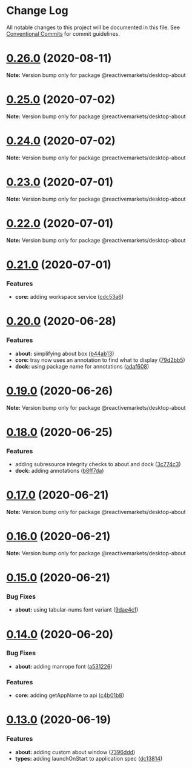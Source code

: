 # Change Log

All notable changes to this project will be documented in this file.
See [Conventional Commits](https://conventionalcommits.org) for commit guidelines.

# [0.26.0](https://github.com/reactivemarkets/desktop/compare/v0.25.0...v0.26.0) (2020-08-11)

**Note:** Version bump only for package @reactivemarkets/desktop-about





# [0.25.0](https://github.com/reactivemarkets/desktop/compare/v0.24.0...v0.25.0) (2020-07-02)

**Note:** Version bump only for package @reactivemarkets/desktop-about





# [0.24.0](https://github.com/reactivemarkets/desktop/compare/v0.23.2...v0.24.0) (2020-07-02)

**Note:** Version bump only for package @reactivemarkets/desktop-about





# [0.23.0](https://github.com/reactivemarkets/desktop/compare/v0.22.0...v0.23.0) (2020-07-01)

**Note:** Version bump only for package @reactivemarkets/desktop-about





# [0.22.0](https://github.com/reactivemarkets/desktop/compare/v0.21.0...v0.22.0) (2020-07-01)

**Note:** Version bump only for package @reactivemarkets/desktop-about





# [0.21.0](https://github.com/reactivemarkets/desktop/compare/v0.20.0...v0.21.0) (2020-07-01)


### Features

* **core:** adding workspace service ([cdc53a6](https://github.com/reactivemarkets/desktop/commit/cdc53a66d70a990102905e383051dc4dc37e4f58))





# [0.20.0](https://github.com/reactivemarkets/desktop/compare/v0.19.0...v0.20.0) (2020-06-28)


### Features

* **about:** simplifying about box ([b44ab13](https://github.com/reactivemarkets/desktop/commit/b44ab131bbe0f1fa6f1d4bc7de1f26d65f21d510))
* **core:** tray now uses an annotation to find what to display ([79d2bb5](https://github.com/reactivemarkets/desktop/commit/79d2bb5abbf969cecdcc70b2742508320b50d22e))
* **dock:** using package name for annotations ([adaf608](https://github.com/reactivemarkets/desktop/commit/adaf608cab78315f07ed4be85cb2842df32e0539))





# [0.19.0](https://github.com/reactivemarkets/desktop/compare/v0.18.0...v0.19.0) (2020-06-26)

**Note:** Version bump only for package @reactivemarkets/desktop-about





# [0.18.0](https://github.com/reactivemarkets/desktop/compare/v0.17.0...v0.18.0) (2020-06-25)


### Features

* adding subresource integrity checks to about and dock ([3c774c3](https://github.com/reactivemarkets/desktop/commit/3c774c3da56ece4bb9f4174da05f9a2137ae9a97))
* **dock:** adding annotations ([b8ff7da](https://github.com/reactivemarkets/desktop/commit/b8ff7da202f6d5010eb83ac18361a4e1177cb26d))





# [0.17.0](https://github.com/reactivemarkets/desktop/compare/v0.16.0...v0.17.0) (2020-06-21)

**Note:** Version bump only for package @reactivemarkets/desktop-about





# [0.16.0](https://github.com/reactivemarkets/desktop/compare/v0.15.0...v0.16.0) (2020-06-21)

**Note:** Version bump only for package @reactivemarkets/desktop-about





# [0.15.0](https://github.com/reactivemarkets/desktop/compare/v0.14.0...v0.15.0) (2020-06-21)


### Bug Fixes

* **about:** using tabular-nums font variant ([9dae4c1](https://github.com/reactivemarkets/desktop/commit/9dae4c15e2dc57660e83468780ecde68b4dcebaf))





# [0.14.0](https://github.com/reactivemarkets/desktop/compare/v0.13.0...v0.14.0) (2020-06-20)


### Bug Fixes

* **about:** adding manrope font ([a531226](https://github.com/reactivemarkets/desktop/commit/a53122689369447a1d75ca30d8b1387a5d591b2c))


### Features

* **core:** adding getAppName to api ([c4b01b8](https://github.com/reactivemarkets/desktop/commit/c4b01b8f7df0edd7d6a86dea7630068ae57fde32))





# [0.13.0](https://github.com/reactivemarkets/desktop/compare/v0.12.0...v0.13.0) (2020-06-19)


### Features

* **about:** adding custom about window ([7396ddd](https://github.com/reactivemarkets/desktop/commit/7396ddd4b047c035d4f3c0d1a974bcde619f39c0))
* **types:** adding launchOnStart to application spec ([dc13814](https://github.com/reactivemarkets/desktop/commit/dc138141e367aec19b9b2176dc8c70e8a04cea0a))
